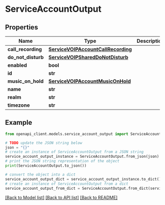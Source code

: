 # ServiceAccountOutput


## Properties

Name | Type | Description | Notes
------------ | ------------- | ------------- | -------------
**call_recording** | [**ServiceVOIPAccountCallRecording**](ServiceVOIPAccountCallRecording.md) |  | [optional] 
**do_not_disturb** | [**ServiceVOIPSharedDoNotDisturb**](ServiceVOIPSharedDoNotDisturb.md) |  | [optional] 
**enabled** | **bool** |  | [optional] 
**id** | **str** |  | [optional] 
**music_on_hold** | [**ServiceVOIPAccountMusicOnHold**](ServiceVOIPAccountMusicOnHold.md) |  | [optional] 
**name** | **str** |  | [optional] 
**realm** | **str** |  | [optional] 
**timezone** | **str** |  | [optional] 

## Example

```python
from openapi_client.models.service_account_output import ServiceAccountOutput

# TODO update the JSON string below
json = "{}"
# create an instance of ServiceAccountOutput from a JSON string
service_account_output_instance = ServiceAccountOutput.from_json(json)
# print the JSON string representation of the object
print(ServiceAccountOutput.to_json())

# convert the object into a dict
service_account_output_dict = service_account_output_instance.to_dict()
# create an instance of ServiceAccountOutput from a dict
service_account_output_from_dict = ServiceAccountOutput.from_dict(service_account_output_dict)
```
[[Back to Model list]](../README.md#documentation-for-models) [[Back to API list]](../README.md#documentation-for-api-endpoints) [[Back to README]](../README.md)


